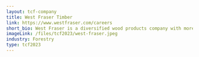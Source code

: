 ```yaml
---
layout: tcf-company
title: West Fraser Timber
link: https://www.westfraser.com/careers
short_bio: West Fraser is a diversified wood products company with more than 60 facilities in Canada, the United States, the United Kingdom, and Europe. From responsibly sourced and sustainably managed forest resources, the Company produces lumber, engineered wood (OSB, LVL, MDF, plywood, particleboard), and other products including pulp, newsprint, wood chips, and renewable energy. West Fraser’s products are used in home construction, repair and remodeling, industrial applications, papers, tissue and box materials.
imageLink: /files/tcf2023/west-fraser.jpeg
industry: Forestry
type: tcf2023
---
```

